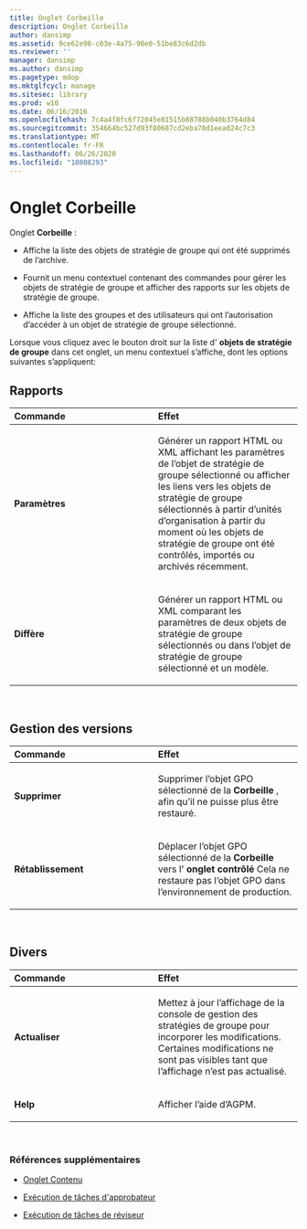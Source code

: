 ```yaml
---
title: Onglet Corbeille
description: Onglet Corbeille
author: dansimp
ms.assetid: 9ce62e98-c03e-4a75-90e0-51be83c6d2db
ms.reviewer: ''
manager: dansimp
ms.author: dansimp
ms.pagetype: mdop
ms.mktglfcycl: manage
ms.sitesec: library
ms.prod: w10
ms.date: 06/16/2016
ms.openlocfilehash: 7c4a4f8fc6f72045e81515b88788b040b3764d84
ms.sourcegitcommit: 354664bc527d93f80687cd2eba70d1eea024c7c3
ms.translationtype: MT
ms.contentlocale: fr-FR
ms.lasthandoff: 06/26/2020
ms.locfileid: "10808293"
---
```

# Onglet Corbeille


Onglet **Corbeille** :

-   Affiche la liste des objets de stratégie de groupe qui ont été supprimés de l’archive.

-   Fournit un menu contextuel contenant des commandes pour gérer les objets de stratégie de groupe et afficher des rapports sur les objets de stratégie de groupe.

-   Affiche la liste des groupes et des utilisateurs qui ont l’autorisation d’accéder à un objet de stratégie de groupe sélectionné.

Lorsque vous cliquez avec le bouton droit sur la liste d' **objets de stratégie de groupe** dans cet onglet, un menu contextuel s’affiche, dont les options suivantes s’appliquent:

## Rapports


<table>
<colgroup>
<col width="50%" />
<col width="50%" />
</colgroup>
<thead>
<tr class="header">
<th align="left">Commande</th>
<th align="left">Effet</th>
</tr>
</thead>
<tbody>
<tr class="odd">
<td align="left"><p><strong>Paramètres</strong></p></td>
<td align="left"><p>Générer un rapport HTML ou XML affichant les paramètres de l’objet de stratégie de groupe sélectionné ou afficher les liens vers les objets de stratégie de groupe sélectionnés à partir d’unités d’organisation à partir du moment où les objets de stratégie de groupe ont été contrôlés, importés ou archivés récemment.</p></td>
</tr>
<tr class="even">
<td align="left"><p><strong>Diffère</strong></p></td>
<td align="left"><p>Générer un rapport HTML ou XML comparant les paramètres de deux objets de stratégie de groupe sélectionnés ou dans l’objet de stratégie de groupe sélectionné et un modèle.</p></td>
</tr>
</tbody>
</table>

 

## Gestion des versions


<table>
<colgroup>
<col width="50%" />
<col width="50%" />
</colgroup>
<thead>
<tr class="header">
<th align="left">Commande</th>
<th align="left">Effet</th>
</tr>
</thead>
<tbody>
<tr class="odd">
<td align="left"><p><strong>Supprimer</strong></p></td>
<td align="left"><p>Supprimer l’objet GPO sélectionné de la <strong> Corbeille </strong> , afin qu’il ne puisse plus être restauré.</p></td>
</tr>
<tr class="even">
<td align="left"><p><strong>Rétablissement</strong></p></td>
<td align="left"><p>Déplacer l’objet GPO sélectionné de la <strong> Corbeille </strong> vers l' <strong> onglet contrôlé </strong> Cela ne restaure pas l’objet GPO dans l’environnement de production.</p></td>
</tr>
</tbody>
</table>

 

## Divers


<table>
<colgroup>
<col width="50%" />
<col width="50%" />
</colgroup>
<thead>
<tr class="header">
<th align="left">Commande</th>
<th align="left">Effet</th>
</tr>
</thead>
<tbody>
<tr class="odd">
<td align="left"><p><strong>Actualiser</strong></p></td>
<td align="left"><p>Mettez à jour l’affichage de la console de gestion des stratégies de groupe pour incorporer les modifications. Certaines modifications ne sont pas visibles tant que l’affichage n’est pas actualisé.</p></td>
</tr>
<tr class="even">
<td align="left"><p><strong>Help</strong></p></td>
<td align="left"><p>Afficher l’aide d’AGPM.</p></td>
</tr>
</tbody>
</table>

 

### Références supplémentaires

-   [Onglet Contenu](contents-tab.md)

-   [Exécution de tâches d'approbateur](performing-approver-tasks.md)

-   [Exécution de tâches de réviseur](performing-reviewer-tasks.md)

 

 





